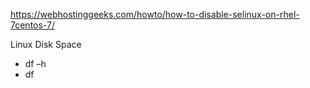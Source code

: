 https://webhostinggeeks.com/howto/how-to-disable-selinux-on-rhel-7centos-7/


Linux Disk Space 
 - df –h
 - df
